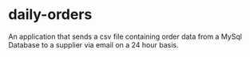 # daily-orders
An application that sends a csv file containing order data from a MySql  Database to a supplier via email on a 24 hour basis.
